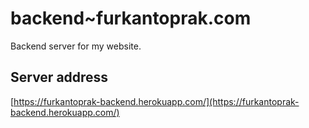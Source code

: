 # backend~furkantoprak.com
Backend server for my website.

## Server address
[https://furkantoprak-backend.herokuapp.com/](https://furkantoprak-backend.herokuapp.com/)